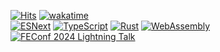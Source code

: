 [![Hits](https://hits.seeyoufarm.com/api/count/incr/badge.svg?url=https%3A%2F%2Fgithub.com%2Fgwansikk&count_bg=%2379C83D&title_bg=%23555555&icon=github.svg&icon_color=%23E7E7E7&title=hits)](https://github.com/gwansikk)
[![wakatime](https://wakatime.com/badge/user/018b296e-4cd5-41f2-aa72-2f479353ee2b.svg)](https://wakatime.com/@018b296e-4cd5-41f2-aa72-2f479353ee2b)  
[![ESNext](https://img.shields.io/badge/ESNext-F7DF1E?logo=javascript&logoColor=000&style=square)](https://ecma-international.org/technical-committees/tc39/)
[![TypeScript](https://img.shields.io/badge/TypeScript-3178C6?logo=typescript&logoColor=fff&style=square)](https://www.typescriptlang.org/)
[![Rust](https://img.shields.io/badge/Rust-000?logo=rust&logoColor=fff&style=square)](https://www.rust-lang.org/)
[![WebAssembly](https://img.shields.io/badge/WebAssembly-654FF0?logo=webassembly&logoColor=fff&style=square)](https://webassembly.org/)  
[![FEConf 2024 Lightning Talk](https://img.shields.io/badge/FEConf%202024%20Lightning%20Talk-%EC%98%A4%ED%94%88%EC%86%8C%EC%8A%A4%20%EA%B8%B0%EC%97%AC%2C%20%EC%96%B4%EB%A0%B5%EC%A7%80%20%EC%95%8A%EC%95%84%EC%9A%94!-8A2BE2?style=social&labelColor=8A2BE2)](https://drive.google.com/file/d/1qcXOaFodRQBR9pa_nBcdIeKVdEZACQNx/view)

